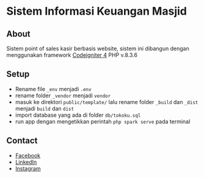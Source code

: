 # Sistem Informasi Keuangan Masjid

## About

Sistem point of sales kasir berbasis website, sistem ini dibangun dengan menggunakan framework [Codeigniter 4](https://www.codeigniter.com/) PHP v.8.3.6

## Setup

- Rename file `_env` menjadi `.env`
- rename folder `_vendor` menjadi `vendor`
- masuk ke direktori `public/template/` lalu rename folder `_build` dan `_dist` menjadi `build` dan `dist`
- import database yang ada di folder `db/tokoku.sql`
- run app dengan mengetikkan perintah `php spark serve` pada terminal

## Contact

- [Facebook](https://web.facebook.com/fahrul.adib/)
- [LinkedIn](https://www.linkedin.com/in/fahrul-adib-560937245/)
- [Instagram](https://www.instagram.com/fahruladib9/)
